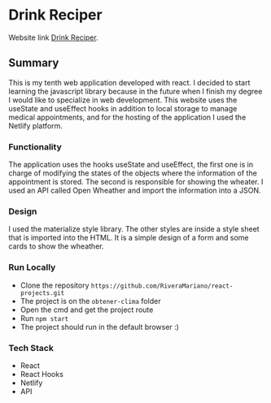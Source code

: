 # Drink Reciper

Website link [Drink Reciper](https://recetas-bebidas-mrivera.netlify.app/).

## Summary

This is my tenth web application developed with react. I decided to start learning the javascript library because in the future when I finish my degree I would like to specialize in web development. This website uses the useState and useEffect hooks in addition to local storage to manage medical appointments, and for the hosting of the application I used the Netlify platform.

### Functionality

The application uses the hooks useState and useEffect, the first one is in charge of modifying the states of the objects where the information of the appointment is stored. The second is responsible for showing the wheater. I used an API called Open Wheather and import the information into a JSON.

### Design

I used the materialize style library. The other styles are inside a style sheet that is imported into the HTML. It is a simple design of a form and some cards to show the wheather.

### Run Locally

- Clone the repository `https://github.com/RiveraMariano/react-projects.git`
- The project is on the `obtener-clima` folder
- Open the cmd and get the project route
- Run `npm start`
- The project should run in the default browser :)

### Tech Stack

- React
- React Hooks
- Netlify
- API